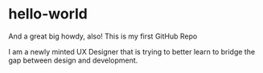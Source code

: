 # hello-world
And a great big howdy, also! This is my first GitHub Repo

I am a newly minted UX Designer that is trying to better learn to bridge the gap between design and development. 
